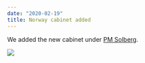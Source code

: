 ```yaml
---
date: "2020-02-19"
title: Norway cabinet added
---
```


We added the new cabinet under [PM Solberg](http://www.parlgov.org/explore/NOR/cabinet/2020-01-24/).

![](/images/parliament-sweden.jpg)
